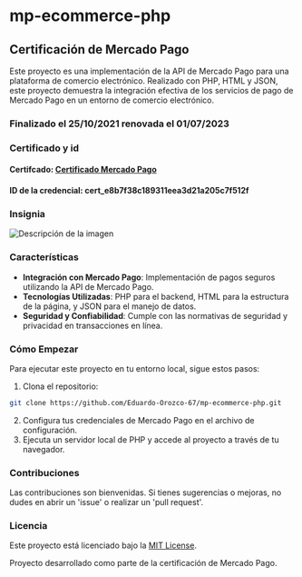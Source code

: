 # mp-ecommerce-php

## Certificación de Mercado Pago

Este proyecto es una implementación de la API de Mercado Pago para una plataforma de comercio electrónico. Realizado con PHP, HTML y JSON, este proyecto demuestra la integración efectiva de los servicios de pago de Mercado Pago en un entorno de comercio electrónico.

### Finalizado el 25/10/2021 renovada el 01/07/2023

### Certificado y id

#### Certifcado: [Certificado Mercado Pago](https://www.mercadopago.com.mx/developers/panel/developer-program/certification/cert_e8b7f38c189311eea3d21a205c7f512f)

#### ID de la credencial: cert_e8b7f38c189311eea3d21a205c7f512f

### Insignia

![Descripción de la imagen](URL_DE_LA_IMAGEN)

### Características

- **Integración con Mercado Pago**: Implementación de pagos seguros utilizando la API de Mercado Pago.
- **Tecnologías Utilizadas**: PHP para el backend, HTML para la estructura de la página, y JSON para el manejo de datos.
- **Seguridad y Confiabilidad**: Cumple con las normativas de seguridad y privacidad en transacciones en línea.

### Cómo Empezar

Para ejecutar este proyecto en tu entorno local, sigue estos pasos:

1. Clona el repositorio:
```bash
git clone https://github.com/Eduardo-Orozco-67/mp-ecommerce-php.git
```
2. Configura tus credenciales de Mercado Pago en el archivo de configuración.
3. Ejecuta un servidor local de PHP y accede al proyecto a través de tu navegador.

### Contribuciones

Las contribuciones son bienvenidas. Si tienes sugerencias o mejoras, no dudes en abrir un 'issue' o realizar un 'pull request'.

### Licencia

Este proyecto está licenciado bajo la [MIT License](https://opensource.org/licenses/MIT).

Proyecto desarrollado como parte de la certificación de Mercado Pago.


